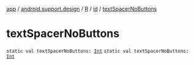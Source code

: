 [app](../../../index.md) / [android.support.design](../../index.md) / [R](../index.md) / [id](index.md) / [textSpacerNoButtons](./text-spacer-no-buttons.md)

# textSpacerNoButtons

`static val textSpacerNoButtons: `[`Int`](https://kotlinlang.org/api/latest/jvm/stdlib/kotlin/-int/index.html)
`static val textSpacerNoButtons: `[`Int`](https://kotlinlang.org/api/latest/jvm/stdlib/kotlin/-int/index.html)